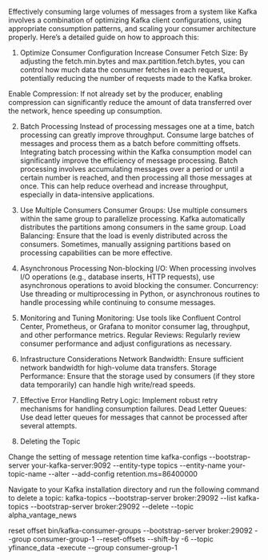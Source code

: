 
Effectively consuming large volumes of messages from a system like Kafka involves a combination of optimizing Kafka client configurations, using appropriate consumption patterns, and scaling your consumer architecture properly. Here’s a detailed guide on how to approach this:

1. Optimize Consumer Configuration
Increase Consumer Fetch Size: By adjusting the fetch.min.bytes and max.partition.fetch.bytes, you can control how much data the consumer fetches in each request, potentially reducing the number of requests made to the Kafka broker.

Enable Compression: If not already set by the producer, enabling compression can significantly reduce the amount of data transferred over the network, hence speeding up consumption.

2. Batch Processing
Instead of processing messages one at a time, batch processing can greatly improve throughput. Consume large batches of messages and process them as a batch before committing offsets.
Integrating batch processing within the Kafka consumption model can significantly improve the efficiency of message processing. Batch processing involves accumulating messages over a period or until a certain number is reached, and then processing all those messages at once. This can help reduce overhead and increase throughput, especially in data-intensive applications.

3. Use Multiple Consumers
Consumer Groups: Use multiple consumers within the same group to parallelize processing. Kafka automatically distributes the partitions among consumers in the same group.
Load Balancing: Ensure that the load is evenly distributed across the consumers. Sometimes, manually assigning partitions based on processing capabilities can be more effective.
4. Asynchronous Processing
Non-blocking I/O: When processing involves I/O operations (e.g., database inserts, HTTP requests), use asynchronous operations to avoid blocking the consumer.
Concurrency: Use threading or multiprocessing in Python, or asynchronous routines to handle processing while continuing to consume messages.
5. Monitoring and Tuning
Monitoring: Use tools like Confluent Control Center, Prometheus, or Grafana to monitor consumer lag, throughput, and other performance metrics.
Regular Reviews: Regularly review consumer performance and adjust configurations as necessary.
6. Infrastructure Considerations
Network Bandwidth: Ensure sufficient network bandwidth for high-volume data transfers.
Storage Performance: Ensure that the storage used by consumers (if they store data temporarily) can handle high write/read speeds.
7. Effective Error Handling
Retry Logic: Implement robust retry mechanisms for handling consumption failures.
Dead Letter Queues: Use dead letter queues for messages that cannot be processed after several attempts.


1. Deleting the Topic

Change the setting of message retention time
kafka-configs --bootstrap-server your-kafka-server:9092 --entity-type topics --entity-name your-topic-name --alter --add-config retention.ms=86400000

Navigate to your Kafka installation directory and run the following command to delete a topic:
kafka-topics --bootstrap-server broker:29092 --list
kafka-topics --bootstrap-server broker:29092 --delete --topic alpha_vantage_news

reset offset
bin/kafka-consumer-groups --bootstrap-server broker:29092 --group consumer-group-1 --reset-offsets --shift-by -6 --topic yfinance_data -execute --group consumer-group-1